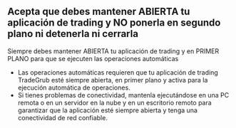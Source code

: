 
## Acepta que debes mantener ABIERTA tu aplicación de trading y NO ponerla en segundo plano ni detenerla ni cerrarla

Siempre debes mantener ABIERTA tu aplicación de trading y en PRIMER PLANO para que se ejecuten las operaciones automáticas
- Las operaciones automáticas requieren que tu aplicación de trading TradeGrub esté siempre abierta, en primer plano y activa para la ejecución automática de operaciones.
- Si tienes problemas de conectividad, mantenla ejecutándose en una PC remota o en un servidor en la nube y en un escritorio remoto para garantizar que la aplicación esté siempre abierta y tenga una conectividad de red confiable.
